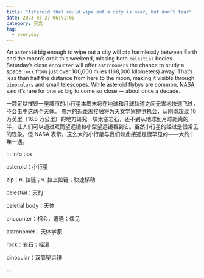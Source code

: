 ```yaml
---
title: "Asteroid that could wipe out a city is near, but don’t fear"
date: 2023-03-27 06:01:00
category: 英文
tag:
  - everyday
---
```


An `asteroid` big enough to wipe out a city will `zip` harmlessly between Earth and the moon’s orbit this weekend, missing both `celestial` bodies. Saturday’s close `encounter` will offer `astronomers` the chance to study a space `rock` from just over 100,000 miles (168,000 kilometers) away. That’s less than half the distance from here to the moon, making it visible through `binoculars` and small telescopes. While asteroid flybys are common, NASA said it’s rare for one so big to come so close — about once a decade.

一颗足以摧毁一座城市的小行星本周末将在地球和月球轨道之间无害地快速飞过，不会击中这两个天体。 周六的近距离接触将为天文学家提供机会，从刚刚超过 10 万英里（16.8 万公里）的地方研究一块太空岩石，还不到从地球到月球距离的一半，让人们可以通过双筒望远镜和小型望远镜看到它。虽然小行星的经过是很常见的现象，但 NASA 表示，这么大的小行星与我们如此接近是很罕见的——大约十年一遇。

::: info tips

asteroid：小行星

zip：n. 拉链；v. 拉上拉链；快速移动

celestial：天的

celetial body：天体

encounter：相会，遭遇；偶见

astronomer：天体学家

rock：岩石；摇滚

binocular：双筒望远镜

:::
